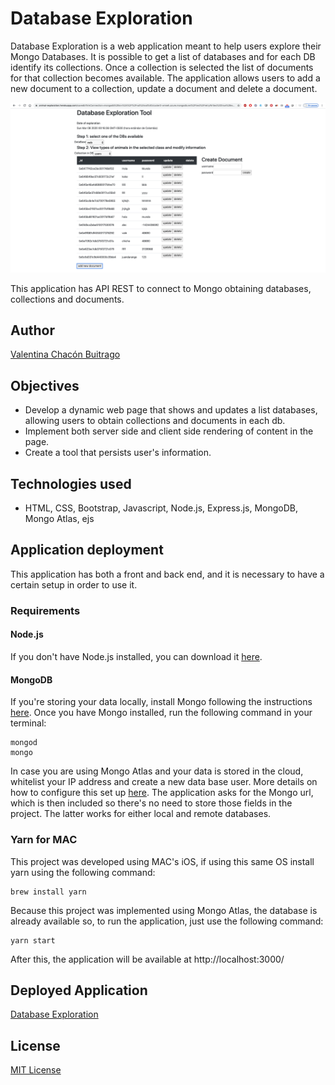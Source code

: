 # Database Exploration
Database Exploration is a web application meant to help users explore their Mongo Databases. It is possible to get a list of databases and for each DB identify its collections. Once a collection is selected the list of documents for that collection becomes available. The application allows users to add a new document to a collection, update a document and delete a document. 

![](files/mainPage.png)

This application has API REST to connect to  Mongo obtaining databases, collections and documents. 
## Author
[Valentina Chacón Buitrago](https://github.com/ValentinaChaconBuitrago)

## Objectives
* Develop a dynamic web page that shows and updates a list databases, allowing users to obtain collections and documents in each db. 
* Implement both server side and client side rendering of content in the page.
* Create a tool that persists user's information.

## Technologies used
* HTML, CSS, Bootstrap, Javascript, Node.js, Express.js, MongoDB, Mongo Atlas, ejs

## Application deployment
This application has both a front and back end, and it is necessary to have a certain setup in order to use it. 
### Requirements
#### Node.js
If you don't have Node.js installed, you can download it [here](https://nodejs.org/en/).
#### MongoDB 
If you're storing your data locally, install Mongo following the instructions [here](https://www.mongodb.com/en).
Once you have Mongo installed, run the following command in your terminal:
```
mongod
mongo
```
In case you are using Mongo Atlas and your data is stored in the cloud, whitelist your IP address and create a new data base user. More details on how to configure this set up [here](https://docs.atlas.mongodb.com/driver-connection/).
The application asks for the Mongo url, which is then included so there's no need to store those fields in the project. The latter works for either local and remote databases. 

### Yarn for MAC
This project was developed using MAC's iOS, if using this same OS install yarn using the following command:
```
brew install yarn
```

Because this project was implemented using Mongo Atlas, the database is already available so, to run the application, just use the following command:
```
yarn start
```
After this, the application will be available at http://localhost:3000/

## Deployed Application
[Database Exploration](https://animal-exploration.herokuapp.com/)

## License
[MIT License](https://github.com/ValentinaChaconBuitrago/database-exploration/blob/master/LICENSE)
